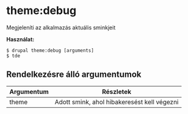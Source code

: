 # theme:debug
Megjeleníti az alkalmazás aktuális sminkjeit

**Használat:**
```
$ drupal theme:debug [arguments] 
$ tde  
```

## Rendelkezésre álló argumentumok
Argumentum | Részletek
---------|-------------
theme | Adott smink, ahol hibakeresést kell végezni
